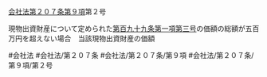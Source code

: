 [会社法第２０７条第９項](会社法＿＿＿＿第２０７条第９項)第２号

現物出資財産について定められた[第百九十九条第一項第三号](会社法＿＿＿＿第１９９条第１項第３号)の価額の総額が五百万円を超えない場合　当該現物出資財産の価額


#会社法
#会社法/第２０７条
#会社法/第２０７条/第９項
#会社法/第２０７条/第９項/第２号
